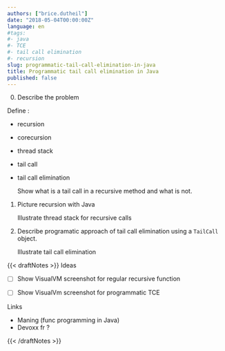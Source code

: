 ```yaml
---
authors: ["brice.dutheil"]
date: "2018-05-04T00:00:00Z"
language: en
#tags:
#- java
#- TCE
#- tail call elimination
#- recursion
slug: programmatic-tail-call-elimination-in-java
title: Programmatic tail call elimination in Java
published: false
---
```



0. Describe the problem

Define : 
 - recursion
 - corecursion
 - thread stack
 - tail call
 - tail call elimination

   Show what is a tail call in a recursive method and what is not.


1. Picture recursion with Java

   Illustrate thread stack for recursive calls

2. Describe programatic approach of tail call elimination using a 
`TailCall` object.

   Illustrate tail call elimination


{{< draftNotes >}}
Ideas
 - [ ] Show VisualVM screenshot for regular recursive function
 - [ ] Show VisualVm screenshot for programmatic TCE




Links

 - Maning (func programming in Java)
 - Devoxx fr ?

{{< /draftNotes >}}